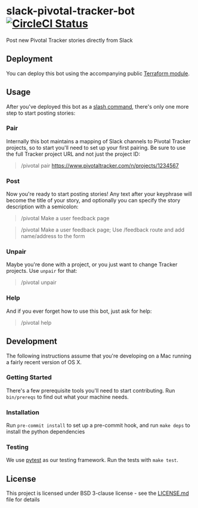 # slack-pivotal-tracker-bot [![CircleCI Status](https://circleci.com/gh/trussworks/slack-pivotal-tracker-bot.svg?style=shield&circle-token=:circle-token)](https://circleci.com/gh/trussworks/slack-pivotal-tracker-bot)

Post new Pivotal Tracker stories directly from Slack

## Deployment

You can deploy this bot using the accompanying public [Terraform module](https://github.com/trussworks/terraform-slack-pivotal-tracker-bot).

## Usage

After you've deployed this bot as a [slash command](https://api.slack.com/slash-commands), there's only one more step to start posting stories:

### Pair

Internally this bot maintains a mapping of Slack channels to Pivotal Tracker projects, so to start you'll need to set up your first pairing. Be sure to use the full Tracker project URL and not just the project ID:

<!-- markdownlint-disable MD034 -->
> /pivotal pair https://www.pivotaltracker.com/n/projects/1234567

<!-- markdownlint-enable MD034 -->

### Post

Now you're ready to start posting stories! Any text after your keyphrase will become the title of your story, and optionally you can specify the story description with a semicolon:

<!-- markdownlint-disable MD028 -->
> /pivotal Make a user feedback page

> /pivotal Make a user feedback page; Use /feedback route and add name/address to the form

<!-- markdownlint-disable MD028 -->

### Unpair

Maybe you're done with a project, or you just want to change Tracker projects. Use `unpair` for that:

> /pivotal unpair

### Help

And if you ever forget how to use this bot, just ask for help:

> /pivotal help

## Development

The following instructions assume that you're developing on a Mac running a fairly recent version of OS X.

### Getting Started

There's a few prerequisite tools you'll need to start contributing. Run `bin/prereqs` to find out what your machine needs.

### Installation

Run `pre-commit install` to set up a pre-commit hook, and run `make deps` to install the python dependencies

### Testing

We use [pytest](https://docs.pytest.org/en/latest/) as our testing framework. Run the tests with `make test`.

## License

This project is licensed under BSD 3-clause license - see the [LICENSE.md](LICENSE.md) file for details
